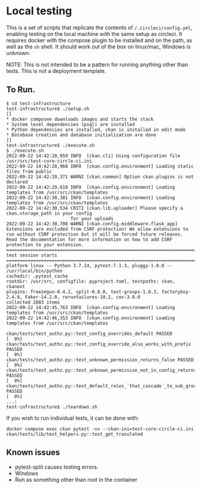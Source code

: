# Local testing

This is a set of scripts that replicate the contents of `/.circleci/config.yml`, enabling testing on the local machine with the same setup as circleci. It requires docker with the compose plugin to be installed and on the path, as well as the `sh` shell. It should work out of the box on linux/mac, Windows is unknown.

NOTE: This is not intended to be a pattern for running anything other than tests. This is not a deployment template.


## To Run.

```
$ cd test-infrastructure
test-infrastructure$ ./setup.sh
[[
* docker composee downloads images and starts the stack
* System level dependencies (psql) are installed
* Python dependencies are installed, ckan is installed in edit mode
* Database creation and database initialization are done
]]
test-infrastructure$ ./execute.sh
$ ./execute.sh
2022-09-22 14:42:28,959 INFO  [ckan.cli] Using configuration file /usr/src/test-core-circle-ci.ini
2022-09-22 14:42:28,960 INFO  [ckan.config.environment] Loading static files from public
2022-09-22 14:42:29,371 WARNI [ckan.common] Option ckan.plugins is not declared
2022-09-22 14:42:29,618 INFO  [ckan.config.environment] Loading templates from /usr/src/ckan/templates
2022-09-22 14:42:30,381 INFO  [ckan.config.environment] Loading templates from /usr/src/ckan/templates
2022-09-22 14:42:30,534 CRITI [ckan.lib.uploader] Please specify a ckan.storage_path in your config
                        for your uploads
2022-09-22 14:42:30,708 WARNI [ckan.config.middleware.flask_app] Extensions are excluded from CSRF protection! We allow extensions to run without CSRF protection but it will be forced future releases. Read the documentation for more information on how to add CSRF protection to your extension.
============================================================================== test session starts ==============================================================================
platform linux -- Python 3.7.14, pytest-7.1.3, pluggy-1.0.0 -- /usr/local/bin/python
cachedir: .pytest_cache
rootdir: /usr/src, configfile: pyproject.toml, testpaths: ckan, ckanext
plugins: freezegun-0.4.2, split-0.8.0, test-groups-1.0.3, factoryboy-2.4.0, Faker-14.2.0, rerunfailures-10.2, cov-3.0.0
collected 2883 items
2022-09-22 14:42:45,763 INFO  [ckan.config.environment] Loading templates from /usr/src/ckan/templates
2022-09-22 14:42:46,353 INFO  [ckan.config.environment] Loading templates from /usr/src/ckan/templates

ckan/tests/test_authz.py::test_config_overrides_default PASSED                                                                                                            [  0%]
ckan/tests/test_authz.py::test_config_override_also_works_with_prefix PASSED                                                                                              [  0%]
ckan/tests/test_authz.py::test_unknown_permission_returns_false PASSED                                                                                                    [  0%]
ckan/tests/test_authz.py::test_unknown_permission_not_in_config_returns_false PASSED                                                                                      [  0%]
ckan/tests/test_authz.py::test_default_roles_`that_cascade`_to_sub_groups_is_a_list PASSED                                                                                [  0%]
...:
test-infrastructure$ ./teardown.sh
```

If you wish to run individual tests, it can be done with:
```
docker compose exec ckan pytest -vv --ckan-ini=test-core-circle-ci.ini ckan/tests/lib/test_helpers.py::test_get_translated
```

## Known issues

* pytest-split causes testing errors.
* Windows
* Run as something other than root in the container
